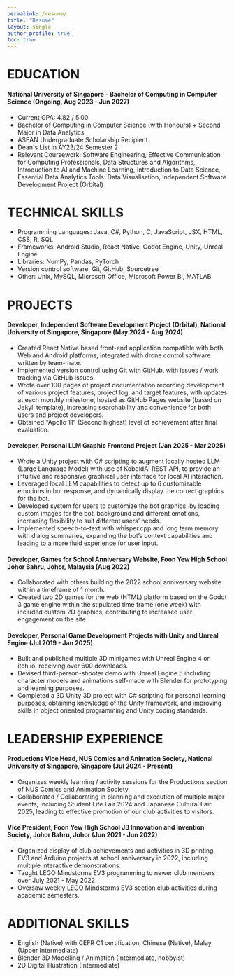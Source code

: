 ```yaml
---
permalink: /resume/
title: "Resume"
layout: single
author_profile: true
toc: true
---
```

# EDUCATION
#### National University of Singapore - Bachelor of Computing in Computer Science (Ongoing, Aug 2023 - Jun 2027)
- Current GPA: 4.82 / 5.00
- Bachelor of Computing in Computer Science (with Honours) + Second Major in Data Analytics
- ASEAN Undergraduate Scholarship Recipient
- Dean's List in AY23/24 Semester 2
- Relevant Coursework: Software Engineering, Effective Communication for Computing Professionals, Data Structures and 
Algorithms, Introduction to AI and Machine Learning, Introduction to Data Science, Essential Data Analytics Tools: Data Visualisation, Independent Software 
Development Project (Orbital) 

# TECHNICAL SKILLS
- Programming Languages: Java, C#, Python, C, JavaScript, JSX, HTML, CSS, R, SQL
- Frameworks: Android Studio, React Native, Godot Engine, Unity, Unreal Engine
- Libraries: NumPy, Pandas, PyTorch
- Version control software: Git, GitHub, Sourcetree
- Other: Unix, MySQL, Microsoft Office, Microsoft Power BI, MATLAB
   
# PROJECTS
#### Developer, Independent Software Development Project (Orbital), National University of Singapore, Singapore (May 2024 - Aug 2024)
- Created React Native based front-end application compatible with both Web and Android platforms, integrated with drone control software written by team-mate.
- Implemented version control using Git with GitHub, with issues / work tracking via GitHub Issues.
- Wrote over 100 pages of project documentation recording development of various project features, project log, and target features, with updates at each monthly milestone, hosted as GitHub Pages website (based on Jekyll template), increasing searchability and convenience for both users and project developers.
- Obtained "Apollo 11" (Second highest) level of achievement after final evaluation.
  
#### Developer, Personal LLM Graphic Frontend Project (Jan 2025 - Mar 2025)
- Wrote a Unity project with C# scripting to augment locally hosted LLM (Large Language Model) with use of KoboldAI REST API, to provide an intuitive and responsive graphical user interface for local AI interaction.
- Leveraged local LLM capabilities to detect up to 6 customizable emotions in bot response, and dynamically display the correct graphics for the bot.
- Developed system for users to customize the bot graphics, by loading custom images for the bot, background and different emotions, increasing flexibility to suit different users’ needs.
- Implemented speech-to-text with whisper.cpp and long term memory with dialog summaries, expanding the bot’s context capabilities and leading to a more fluid experience for user input.


#### Developer, Games for School Anniversary Website, Foon Yew High School Johor Bahru, Johor, Malaysia (Aug 2022)
- Collaborated with others building the 2022 school anniversary website within a timeframe of 1 month.
- Created two 2D games for the web (HTML) platform based on the Godot 3 game engine within the stipulated time frame (one week) with included custom 2D graphics, contributing to increased user engagement on the site.

#### Developer, Personal Game Development Projects with Unity and Unreal Engine (Jul 2019 - Jan 2025)
- Built and published multiple 3D minigames with Unreal Engine 4 on itch.io, receiving over 600 downloads.
- Devised third-person-shooter demo with Unreal Engine 5 including character models and animations self-made with Blender for prototyping and learning purposes.
- Completed a 3D Unity 3D project with C# scripting for personal learning purposes, obtaining knowledge of the Unity framework, and improving skills in object oriented programming and Unity coding standards.
   
# LEADERSHIP EXPERIENCE
#### Productions Vice Head, NUS Comics and Animation Society, National University of Singapore, Singapore (Jul 2024 - Present)
- Organizes weekly learning / activity sessions for the Productions section of NUS Comics and Animation Society.
- Collaborated / Collaborating in planning and execution of multiple major events, including Student Life Fair 2024 and Japanese Cultural Fair 2025, leading to effective promotion of our club activities to visitors.

#### Vice President, Foon Yew High School JB Innovation and Invention Society, Johor Bahru, Johor (Jun 2021 - Jun 2022)
- Organized display of club achievements and activities in 3D printing, EV3 and Arduino projects at school anniversary in 2022, including multiple interactive demonstrations.
- Taught LEGO Mindstorms EV3 programming to newer club members over July 2021 - May 2022.
- Oversaw weekly LEGO Mindstorms EV3 section club activities during academic semesters.

# ADDITIONAL SKILLS 
- English (Native) with CEFR C1 certification, Chinese (Native), Malay (Upper Intermediate)
- Blender 3D Modelling / Animation (Intermediate, hobbyist)
- 2D Digital Illustration (Intermediate)







